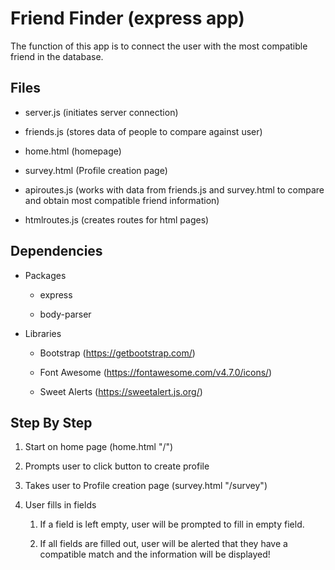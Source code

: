 # Friend Finder (express app)

The function of this app is to connect the user with the most compatible friend in the database.

## Files

* server.js (initiates server connection)

* friends.js (stores data of people to compare against user)

* home.html (homepage)

* survey.html (Profile creation page)

* apiroutes.js (works with data from friends.js and survey.html to compare and obtain most compatible friend information)

* htmlroutes.js (creates routes for html pages)

## Dependencies

* Packages

    * express 

    * body-parser

* Libraries

    * Bootstrap (https://getbootstrap.com/)

    * Font Awesome (https://fontawesome.com/v4.7.0/icons/)

    * Sweet Alerts (https://sweetalert.js.org/)

## Step By Step 

1. Start on home page (home.html "/")

1. Prompts user to click button to create profile

1. Takes user to Profile creation page (survey.html "/survey")

1. User fills in fields

    1. If a field is left empty, user will be prompted to fill in empty field.

    1. If all fields are filled out, user will be alerted that they have a compatible match and the information will be displayed!
